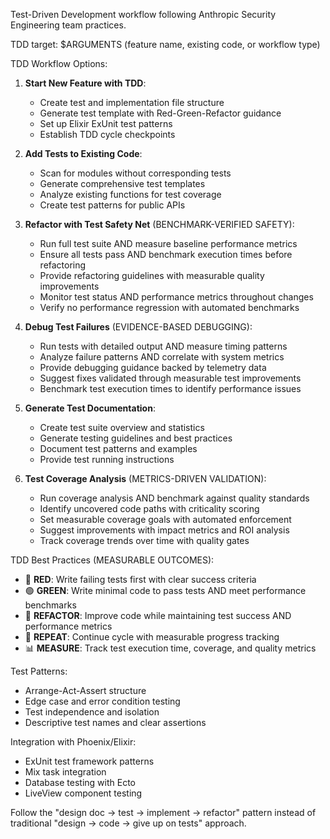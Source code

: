 Test-Driven Development workflow following Anthropic Security Engineering team practices.

TDD target: $ARGUMENTS (feature name, existing code, or workflow type)

TDD Workflow Options:
1. **Start New Feature with TDD**:
   - Create test and implementation file structure
   - Generate test template with Red-Green-Refactor guidance
   - Set up Elixir ExUnit test patterns
   - Establish TDD cycle checkpoints

2. **Add Tests to Existing Code**:
   - Scan for modules without corresponding tests
   - Generate comprehensive test templates
   - Analyze existing functions for test coverage
   - Create test patterns for public APIs

3. **Refactor with Test Safety Net** (BENCHMARK-VERIFIED SAFETY):
   - Run full test suite AND measure baseline performance metrics
   - Ensure all tests pass AND benchmark execution times before refactoring
   - Provide refactoring guidelines with measurable quality improvements
   - Monitor test status AND performance metrics throughout changes
   - Verify no performance regression with automated benchmarks

4. **Debug Test Failures** (EVIDENCE-BASED DEBUGGING):
   - Run tests with detailed output AND measure timing patterns
   - Analyze failure patterns AND correlate with system metrics
   - Provide debugging guidance backed by telemetry data
   - Suggest fixes validated through measurable test improvements
   - Benchmark test execution times to identify performance issues

5. **Generate Test Documentation**:
   - Create test suite overview and statistics
   - Generate testing guidelines and best practices
   - Document test patterns and examples
   - Provide test running instructions

6. **Test Coverage Analysis** (METRICS-DRIVEN VALIDATION):
   - Run coverage analysis AND benchmark against quality standards
   - Identify uncovered code paths with criticality scoring
   - Set measurable coverage goals with automated enforcement
   - Suggest improvements with impact metrics and ROI analysis
   - Track coverage trends over time with quality gates

TDD Best Practices (MEASURABLE OUTCOMES):
- 🔴 **RED**: Write failing tests first with clear success criteria
- 🟢 **GREEN**: Write minimal code to pass tests AND meet performance benchmarks
- 🔵 **REFACTOR**: Improve code while maintaining test success AND performance metrics
- 🔁 **REPEAT**: Continue cycle with measurable progress tracking
- 📊 **MEASURE**: Track test execution time, coverage, and quality metrics

Test Patterns:
- Arrange-Act-Assert structure
- Edge case and error condition testing
- Test independence and isolation
- Descriptive test names and clear assertions

Integration with Phoenix/Elixir:
- ExUnit test framework patterns
- Mix task integration
- Database testing with Ecto
- LiveView component testing

Follow the "design doc → test → implement → refactor" pattern instead of traditional "design → code → give up on tests" approach.